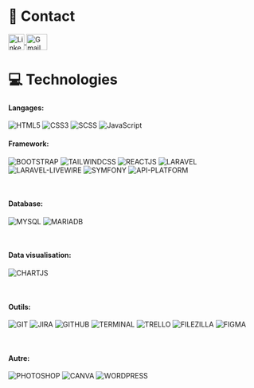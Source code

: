 # 👀 Contact
<a href="https://linkedin.com/in/brice-comeau" target="blank">
  <img align="center" src="https://raw.githubusercontent.com/rahuldkjain/github-profile-readme-generator/master/src/images/icons/Social/linked-in-alt.svg"      alt="Linkedin" height="32" width="32" />
    </a>
    <a href="mailto:bricec432@gmail.com" target="blank">
  <img align="center" src="https://logos-marques.com/wp-content/uploads/2021/03/Gmail-Logo.png" alt="Gmail" height="32" width="42" />
</a>




# 💻 Technologies

<h4 align="left">Langages:</h4>

![HTML5](https://img.shields.io/badge/html5-%23E34F26.svg?style=for-the-badge&logo=html5&logoColor=white)
![CSS3](https://img.shields.io/badge/css3-%231572B6.svg?style=for-the-badge&logo=css3&logoColor=white)
![SCSS](https://img.shields.io/badge/sass-%23BF4080.svg?style=for-the-badge&logo=sass&logoColor=white)
![JavaScript](https://img.shields.io/badge/javascript-%23B9A934.svg?style=for-the-badge&logo=javascript&logoColor=white)

<h4 align="left">Framework:</h4>

![BOOTSTRAP](https://img.shields.io/badge/bootsrap-%237952B3.svg?style=for-the-badge&logo=bootstrap&logoColor=white)
![TAILWINDCSS](https://img.shields.io/badge/tailwindcss-%230EA5E9.svg?style=for-the-badge&logo=tailwindcss&logoColor=white)
![REACTJS](https://img.shields.io/badge/ReactJS-%2320232a.svg?style=for-the-badge&logo=React&badgeContent_61dafb)
![LARAVEL](https://img.shields.io/badge/laravel-%23eb4432.svg?style=for-the-badge&logo=laravel&logoColor=white)
![LARAVEL-LIVEWIRE](https://img.shields.io/badge/laravel%20livewire-%23eb4432.svg?style=for-the-badge&logo=livewire&logoColor=white)
![SYMFONY](https://img.shields.io/badge/symfony-%2318171b.svg?style=for-the-badge&logo=symfony&logoColor=white)
![API-PLATFORM](https://img.shields.io/badge/api%20platform-%2318171b.svg?style=for-the-badge&logo=api-platform&logoColor=white)

<br>
<h4 align="left">Database:</h4>

![MYSQL](https://img.shields.io/badge/myqsl-%23f29221.svg?style=for-the-badge&logo=mysql&logoColor=white)
![MARIADB](https://img.shields.io/badge/mariadb-%23636794.svg?style=for-the-badge&logo=mariadb&logoColor=white)

<br>

<h4 align="left">Data visualisation:</h4>

![CHARTJS](https://img.shields.io/badge/chartjs-%23FE777B.svg?style=for-the-badge&logo=Chart.js&logoColor=white)

<br>
<h4 align="left">Outils:</h4>

![GIT](https://img.shields.io/badge/git-%23ef391a.svg?style=for-the-badge&logo=git&logoColor=white)
![JIRA](https://img.shields.io/badge/Jira-%230052cc.svg?style=for-the-badge&logo=Jira)
![GITHUB](https://img.shields.io/badge/github-%23000000.svg?style=for-the-badge&logo=github&logoColor=white)
![TERMINAL](https://img.shields.io/badge/terminal-%23000000.svg?style=for-the-badge&logo=Windows%20Terminal&logoColor=white)
![TRELLO](https://img.shields.io/badge/trello-%23026AA7.svg?style=for-the-badge&logo=trello&logoColor=white)
![FILEZILLA](https://img.shields.io/badge/filezilla-%23CD1717.svg?style=for-the-badge&logo=filezilla&logoColor=white)
![FIGMA](https://img.shields.io/badge/figma-%23C1942D.svg?style=for-the-badge&logo=figma&logoColor=white)

<br>
<h4 align="left">Autre:</h4>

![PHOTOSHOP](https://img.shields.io/badge/photoshop-%232866A1.svg?style=for-the-badge&logo=Adobe%20Photoshop&logoColor=white)
![CANVA](https://img.shields.io/badge/canva-%2359C6EC.svg?style=for-the-badge&logo=canva&logoColor=white)
![WORDPRESS](https://img.shields.io/badge/wordpress-%237FBACF.svg?style=for-the-badge&logo=wordpress&logoColor=white) 

